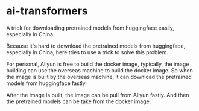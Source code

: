 # ai-transformers

A trick for downloading pretrained models from huggingface easily, especially in China.  


Because it's hard to download the pretrained models from huggingface, especially in China, here tries to use a trick to 
solve this problem.  

For personal, Aliyun is free to build the docker image, typically, the image building can use the overseas machine 
to build the docker image. So when the image is built by the overseas machine, it can download the pretrained models from
huggingface fastly.  

After the image is built, the image can be pull from Aliyun fastly. And then the pretrained models can be take from the docker image.

